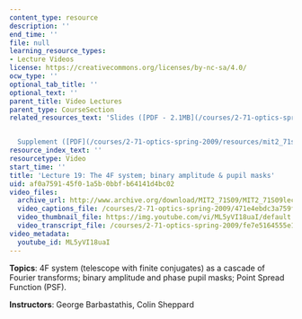 ```yaml
---
content_type: resource
description: ''
end_time: ''
file: null
learning_resource_types:
- Lecture Videos
license: https://creativecommons.org/licenses/by-nc-sa/4.0/
ocw_type: ''
optional_tab_title: ''
optional_text: ''
parent_title: Video Lectures
parent_type: CourseSection
related_resources_text: 'Slides ([PDF - 2.1MB](/courses/2-71-optics-spring-2009/resources/mit2_71s09_lec19))


  Supplement ([PDF](/courses/2-71-optics-spring-2009/resources/mit2_71s09_supp19))'
resource_index_text: ''
resourcetype: Video
start_time: ''
title: 'Lecture 19: The 4F system; binary amplitude & pupil masks'
uid: af0a7591-45f0-1a5b-0bbf-b64141d4bc02
video_files:
  archive_url: http://www.archive.org/download/MIT2_71S09/MIT2_71S09lec19_300k.mp4
  video_captions_file: /courses/2-71-optics-spring-2009/471e4ebdc3a759f7a8c643d8876d54ca_ML5yVI18uaI.vtt
  video_thumbnail_file: https://img.youtube.com/vi/ML5yVI18uaI/default.jpg
  video_transcript_file: /courses/2-71-optics-spring-2009/fe7e5164555e1c33e5ed8ce91c77c1a3_ML5yVI18uaI.pdf
video_metadata:
  youtube_id: ML5yVI18uaI
---
```


**Topics**: 4F system (telescope with finite conjugates) as a cascade of Fourier transforms; binary amplitude and phase pupil masks; Point Spread Function (PSF).

**Instructors**: George Barbastathis, Colin Sheppard

